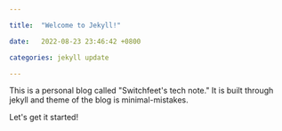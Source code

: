 ```yaml
---

title:  "Welcome to Jekyll!"

date:   2022-08-23 23:46:42 +0800

categories: jekyll update

---
```


This is a personal blog called "Switchfeet's tech note." It is built through jekyll and theme of the blog is minimal-mistakes.

Let's get it started!
